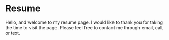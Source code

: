# Resume
Hello, and welcome to my resume page. I would like to thank you for taking the time to visit the page. Please feel free to contact me through email, call, or text.
